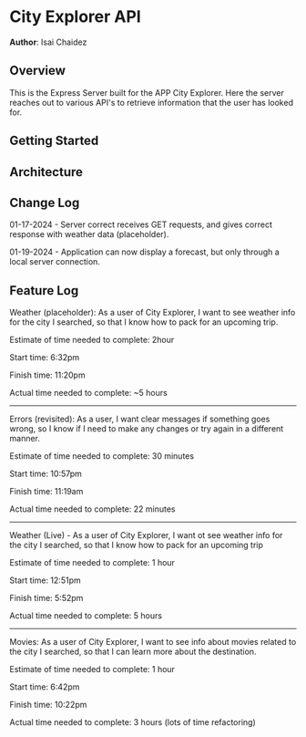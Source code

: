 # City Explorer API 

**Author**: Isai Chaidez

## Overview

This is the Express Server built for the APP City Explorer. Here the server reaches out to various API's to retrieve information that the user has looked for.

## Getting Started
<!-- What are the steps that a user must take in order to build this app on their own machine and get it running? -->

## Architecture
<!-- Provide a detailed description of the application design. What technologies (languages, libraries, etc) you're using, and any other relevant design information. -->

## Change Log

01-17-2024 - Server correct receives GET requests, and gives correct response with weather data (placeholder). 

01-19-2024 - Application can now display a forecast, but only through a local server connection.

## Feature Log

Weather (placeholder): As a user of City Explorer, I want to see weather info for the city I searched, so that I know how to pack for an upcoming trip.

Estimate of time needed to complete: 2hour

Start time: 6:32pm

Finish time: 11:20pm

Actual time needed to complete: ~5 hours

--- 

Errors (revisited): As a user, I want clear messages if something goes wrong, so I know if I need to make any changes or try again in a different manner.

Estimate of time needed to complete: 30 minutes

Start time: 10:57pm

Finish time: 11:19am

Actual time needed to complete: 22 minutes
    
--- 

Weather (Live) - As a user of City Explorer, I want ot see weather info for the city I searched, so that I know how to pack for an upcoming trip 

Estimate of time needed to complete: 1 hour

Start time: 12:51pm

Finish time: 5:52pm

Actual time needed to complete: 5 hours

---

Movies: As a user of City Explorer, I want to see info about movies related to the city I searched, so that I can learn more about the destination.

Estimate of time needed to complete: 1 hour

Start time: 6:42pm

Finish time: 10:22pm

Actual time needed to complete: 3 hours (lots of time refactoring)
